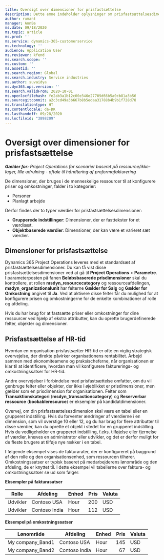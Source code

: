 ```yaml
---
title: Oversigt over dimensioner for prisfastsættelse
description: Dette emne indeholder oplysninger om prisfastsættelsesdimensioner i Dynamics 365 Project Operations.
author: rumant
manager: AnnBe
ms.date: 09/18/2020
ms.topic: article
ms.prod: ''
ms.service: dynamics-365-customerservice
ms.technology: ''
audience: Application User
ms.reviewer: kfend
ms.search.scope: ''
ms.custom: ''
ms.assetid: ''
ms.search.region: Global
ms.search.industry: Service industries
ms.author: suvaidya
ms.dyn365.ops.version: ''
ms.search.validFrom: 2020-10-01
ms.openlocfilehash: fe2ab3a1b12c00e346e27709d66b5a0cb81a3b56
ms.sourcegitcommit: a2c3cd49a3b667b8b5edaa31788b4b9b1f728d78
ms.translationtype: HT
ms.contentlocale: da-DK
ms.lasthandoff: 09/28/2020
ms.locfileid: "3898209"
---
```

# <a name="pricing-dimensions-overview"></a>Oversigt over dimensioner for prisfastsættelse

_**Gælder for:** Project Operations for scenarier baseret på ressource/ikke-lager, lille udrulning - aftale til håndtering af proformafakturering_

De dimensioner, der bruges i de menneskelige ressourcer til at konfigurere priser og omkostninger, falder i to kategorier:

- Personer
- Planlagt arbejde

Derfor findes der to typer værdier for prisfastsættelsesdimensioner:

- **Grupperede indstillinger**: Dimensioner, der er fasttekster for et værdisæt.
- **Objektbaserede værdier**: Dimensioner, der kan være et varieret sæt værdier.

## <a name="pricing-dimensions"></a>Dimensioner for prisfastsættelse

Dynamics 365 Project Operations leveres med et standardsæt af prisfastsættelsesdimensioner. Du kan få vist disse prisfastsættelsesdimensioner ved at gå til **Project Operations** > **Parametre**. I parameterposten på fanen **Beløbsbaserede prisdimensioner** skal du kontrollere, at rollen **msdyn_resourcecategory** og ressourceafdelingen, **msdyn_organizationalunit** har felterne **Gælder for Salg** og **Gælder for Omkostning** angivet til **Ja**. Ved at aktivere disse felter får du mulighed for at konfigurere prisen og omkostningerne for de enkelte kombinationer af rolle og afdeling.

Hvis du har brug for at fastsætte priser eller omkostninger for dine ressourcer ved hjælp af ekstra attributter, kan du oprette brugerdefinerede felter, objekter og dimensioner.

## <a name="pricing-human-resource-time"></a>Prisfastsættelse af HR-tid
Hvordan en organisation prisfastsætter HR-tid er ofte en vigtig strategisk overvejelse, der direkte påvirker organisationens rentabilitet. Arbejd sammen med økonomiteamene og praksischeferne, når organisationen er klar til at identificere, hvordan man vil konfigurere fakturerings- og omkostningssatser for HR-tid.

Andre overvejelser i forbindelse med prisfastsættelse omfatter, om du vil genbruge felter eller objekter, der ikke i øjeblikket er prisdimensioner, men gælder som en prisdimension for organisationen. Felter som **Transaktionskategori** (**msdyn_transactioncategory**) og **Reserverbar ressource** (**bookableresource**) er eksempler på kandidatdimensioner. 

Overvej, om din prisfastsættelsesdimension skal være en tabel eller en grupperet indstilling. Hvis du forventer ændringer af værdierne i en dimension, som vil overstige 10 eller 12, og du har brug for flere attributter til disse værdier, kan du oprette et objekt i stedet for en grupperet indstilling. Hvis du vedligeholder en grupperet indstilling, f.eks. tilføjelse eller fjernelse af værdier, kræves en administrator eller udvikler, og det er derfor muligt for de fleste brugere at tilføje nye rækker i en tabel.

I følgende eksempel vises de fakturarater, der er konfigureret på baggrund af den rolle og den organisationsenhed, som ressourcen tilhører. Omkostningssatser er typisk baseret på medarbejderens lønområde og den afdeling, de er knyttet til. I dette eksempel vil tabellerne over faktura- og omkostningssatser se ud som følger:

**Eksempler på fakturasatser**

| Rolle        | Afdeling    |Enhed      |Pris      |Valuta  |
| ------------|-------------|----------|----------:|----------|
| Udvikler   | Contoso USA  |Hour | 200|USD     |
| Udvikler   | Contoso India |Hour|   112|USD     |


**Eksempel på omkostningssatser**

| Lønområde     | Afdeling    |Enhed      |Pris      |Valuta  |
| ----------------|-------------|----------|----------:|----------|
| My company_Band1 | Contoso USA  |Hour | 145|USD     |
| My company_Band2 | Contoso India |Hour|   67|USD     |
